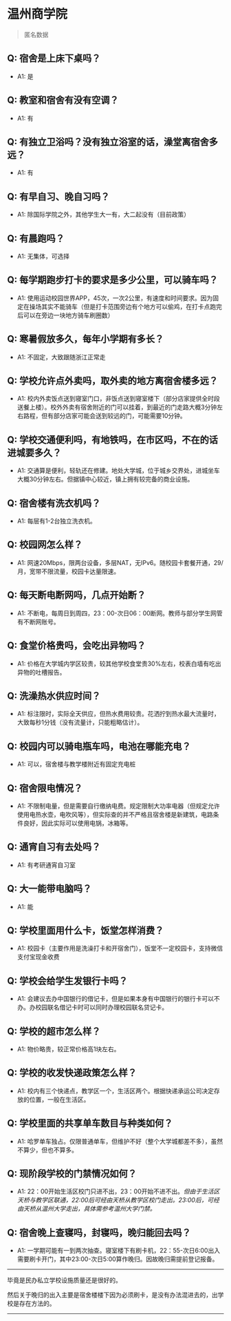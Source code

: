 # 温州商学院

> 匿名数据

## Q: 宿舍是上床下桌吗？

- A1: 是

## Q: 教室和宿舍有没有空调？

- A1: 有

## Q: 有独立卫浴吗？没有独立浴室的话，澡堂离宿舍多远？

- A1: 有

## Q: 有早自习、晚自习吗？

- A1: 除国际学院之外，其他学生大一有，大二起没有（目前政策）

## Q: 有晨跑吗？

- A1: 无集体，可选择

## Q: 每学期跑步打卡的要求是多少公里，可以骑车吗？

- A1: 使用运动校园世界APP，45次，一次2公里，有速度和时间要求。因为固定在操场其实不能骑车（但是打卡范围旁边有个地方可以偷鸡，在打卡点跑完后可以在旁边一块地方骑车刷圈数）

## Q: 寒暑假放多久，每年小学期有多长？

- A1: 不固定，大致跟随浙江正常走

## Q: 学校允许点外卖吗，取外卖的地方离宿舍楼多远？

- A1: 校内外卖饭点送到寝室门口，非饭点送到寝室楼下（部分店家提供全时段送餐上楼）。校外外卖有宿舍附近的门可以挂着，到最近的门走路大概3分钟左右路程，但有部分店家可能会送到较远的门，可能需要10分钟。

## Q: 学校交通便利吗，有地铁吗，在市区吗，不在的话进城要多久？

- A1: 交通算是便利，轻轨还在修建。地处大学城，位于城乡交界处，进城坐车大概30分钟左右。但据镇中心较近，镇上拥有较完备的商业设施。

## Q: 宿舍楼有洗衣机吗？

- A1: 每层有1-2台独立洗衣机。

## Q: 校园网怎么样？

- A1: 网速20Mbps，限两台设备，多层NAT，无IPv6。随校园卡套餐开通，29/月，宽带不限流量，校园卡达量限速。

## Q: 每天断电断网吗，几点开始断？

- A1: 不断电，每周日到周四，23：00-次日06：00断网。教师与部分学生网管有不断网账号。

## Q: 食堂价格贵吗，会吃出异物吗？

- A1: 价格在大学城内学区较贵，较其他学校食堂贵30%左右，校表白墙有吃出异物的吐槽报告。

## Q: 洗澡热水供应时间？

- A1: 标注限时，实际全天供应，但热水费用较贵。花洒拧到热水最大流量时，大致每秒1分钱（没有流量计，只能粗略估计）。

## Q: 校园内可以骑电瓶车吗，电池在哪能充电？

- A1: 可以，宿舍楼与教学楼附近有固定充电桩

## Q: 宿舍限电情况？

- A1: 不限制电量，但是需要自行缴纳电费。规定限制大功率电器（但规定允许使用电热水壶，电吹风等），但实际查的并不严格且宿舍楼是新建筑，电路条件良好，因此实际可以使用电锅，冰箱等。

## Q: 通宵自习有去处吗？

- A1: 有考研通宵自习室

## Q: 大一能带电脑吗？

- A1: 能

## Q: 学校里面用什么卡，饭堂怎样消费？

- A1: 校园卡（主要作用是洗澡打卡和开宿舍门），饭堂不一定校园卡，支持微信支付宝现金收费

## Q: 学校会给学生发银行卡吗？

- A1: 会建议去办中国银行的借记卡，但是如果本身有中国银行的银行卡可以不办。办校园联名借记卡时可以同时办理校园联名贷记卡。

## Q: 学校的超市怎么样？

- A1: 物价略贵，较正常价格高1块左右。

## Q: 学校的收发快递政策怎么样？

- A1: 校内有三个快递点，教学区一个，生活区两个。根据快递承运公司决定存放的位置，一般在生活区。

## Q: 学校里面的共享单车数目与种类如何？

- A1: 哈罗单车独占。仅限普通单车，但维护不好（整个大学城都差不多），虽然不算少，但也不算多。

## Q: 现阶段学校的门禁情况如何？

- A1: 22：00开始生活区校门只进不出，23：00开始不进不出。*但由于生活区天桥与教学区联通，22:00后可经由天桥从教学区校门走出。23:00后，可经由天桥从温州大学走出，具体需参考温州大学门禁。*

## Q: 宿舍晚上查寝吗，封寝吗，晚归能回去吗？

- A1: 一学期可能有一到两次抽查。寝室楼下有刷卡机，22：55-次日6:00出入需要刷卡开门，其中23:00-次日5:00算作晚归。因故晚归需提前登记报备。

***

毕竟是民办私立学校设施质量还是很好的。

然后关于晚归的出入主要是宿舍楼楼下因为必须刷卡，是没有办法混进去的，出学校是存在方法的。



***

